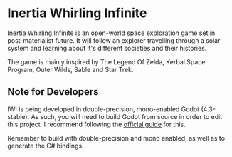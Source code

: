 # Inertia Whirling Infinite

Inertia Whirling Infinite is an open-world space exploration game set in post-materialist future. It will follow an explorer travelling through a solar system and learning about it's different societies and their histories.

The game is mainly inspired by The Legend Of Zelda, Kerbal Space Program, Outer Wilds, Sable and Star Trek.



## Note for Developers

IWI is being developed in double-precision, mono-enabled Godot (4.3-stable). As such, you will need to build Godot from source in order to edit this project. I recommend following the [official guide](https://docs.godotengine.org/en/stable/contributing/development/compiling/index.html) for this.

Remember to build with double-precision and mono enabled, as well as to generate the C# bindings.
